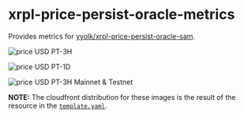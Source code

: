 # xrpl-price-persist-oracle-metrics

Provides metrics for [yyolk/xrpl-price-persist-oracle-sam](https://github.com/yyolk/xrpl-price-perist-oracle-sam).

![price USD PT-3H](https://d1nfdw5fckjov0.cloudfront.net/price_pt3h_line.png)

![price USD PT-1D](https://d1nfdw5fckjov0.cloudfront.net/price_pt1d_line.png)

![price USD PT-3H Mainnet & Testnet](https://d1nfdw5fckjov0.cloudfront.net/price_pt3h_line_allnets.png)


**NOTE:** The cloudfront distribution for these images is the result of the resource in
the [`template.yaml`](template.yaml).
